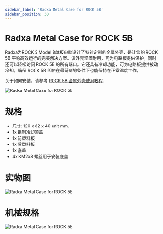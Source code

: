 ```yaml
---
sidebar_label: 'Radxa Metal Case for ROCK 5B'
sidebar_position: 30
---
```


# Radxa Metal Case for ROCK 5B

Radxa为ROCK 5 Model B单板电脑设计了特别定制的金属外壳，是让您的 ROCK 5B 平稳高效运行的完美解决方案。该外壳坚固耐用，可为电路板提供保护，同时还可以轻松访问 ROCK 5B 的所有端口。它还具有冷却功能，可为电路板提供被动冷却，确保 ROCK 5B 即使在最苛刻的条件下也能保持在正常温度工作。

关于如何安装，请参考 [ROCK 5B 金属外壳使用教程](/rock5/rock5b/accessories-guides/metal-case).

![Radxa Metal Case for ROCK 5B](/img/accessories/metal-case-1.webp)

# 规格

- 尺寸: 120 x 82 x 40 unit mm.
- 1x 铝制冷却顶盖
- 1x 前塑料板
- 1x 后塑料板
- 1x 底盖
- 4x KM2x8 螺丝用于安装底盖

# 实物图

![Radxa Metal Case for ROCK 5B](/img/accessories/metal-case-2.webp)

# 机械规格

![Radxa Metal Case for ROCK 5B](/img/accessories/metal-case-3.webp)
